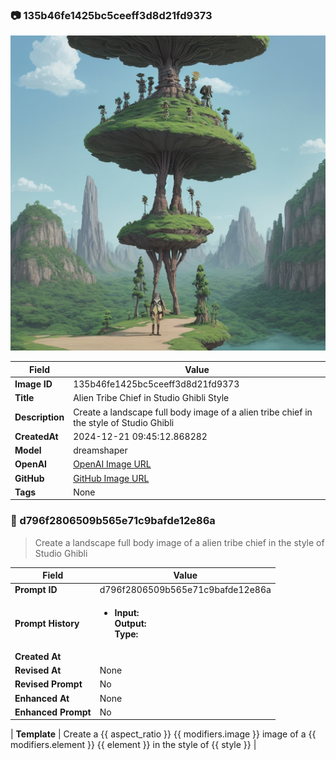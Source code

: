 

### 📷 135b46fe1425bc5ceeff3d8d21fd9373 


![data.id](./135b46fe1425bc5ceeff3d8d21fd9373.jpg)


| Field          | Value                                                                                                                     |
|----------------|---------------------------------------------------------------------------------------------------------------------------|
| **Image ID**             | 135b46fe1425bc5ceeff3d8d21fd9373                                                                                                             |
| **Title**           | Alien Tribe Chief in Studio Ghibli Style                                                                                                       |
| **Description**           | Create a landscape full body image of a alien tribe chief in the style of Studio Ghibli                                                                                                       |
| **CreatedAt**        | 2024-12-21 09:45:12.868282                                                                                                        |
| **Model**        | dreamshaper                                                                                                        |
| **OpenAI**         | [OpenAI Image URL](http://192.168.1.85:8081/generated-images/b643630493725.png)                                                                                |
| **GitHub**         | [GitHub Image URL](https://raw.githubusercontent.com/Caneta-Silva/GODZ/refs/heads/main/images/135b46fe1425bc5ceeff3d8d21fd9373/135b46fe1425bc5ceeff3d8d21fd9373.jpg)                                                                                |
| **Tags**       | None                                                                                                                   |

### 📜 d796f2806509b565e71c9bafde12e86a

> Create a landscape full body image of a alien tribe chief in the style of Studio Ghibli

| Field          | Value                                                                                                                                                                      |
|----------------|----------------------------------------------------------------------------------------------------------------------------------------------------------------------------|
| **Prompt ID**  | d796f2806509b565e71c9bafde12e86a                                                                                                                                                            |
| **Prompt History** | <ul><li>**Input:**  <br> **Output:**  <br> **Type:** </li></ul> |
| **Created At** |                                                                                                                                                    |
| **Revised At** | None                                                                                                                                                   |
| **Revised Prompt** | No                                                                                                                                                                      |
| **Enhanced At** | None                                                                                                                                                  |
| **Enhanced Prompt** | No                                                                                                                                                                    |

| **Template**   | Create a {{ aspect_ratio }} {{ modifiers.image }} image of a {{ modifiers.element }} {{ element }} in the style of {{ style }}                                                                                                                                           |


